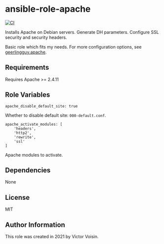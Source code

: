# ansible-role-apache

[![CI](https://github.com/vvision/ansible-role-apache/workflows/CI/badge.svg?event=push)](https://github.com/vvision/ansible-role-apache/actions?query=workflow%3ACI)

Installs Apache on Debian servers.
Generate DH parameters.
Configure SSL security and security headers.

Basic role which fits my needs.
For more configuration options, see [geerlingguy.apache](https://galaxy.ansible.com/geerlingguy/apache).

## Requirements

Requires Apache >= 2.4.11

## Role Variables

    apache_disable_default_site: true

Whether to disable default site: ``000-default.conf``.

    apache_activate_modules: [
        'headers',
        'http2',
        'rewrite',
        'ssl'
    ]

Apache modules to activate.

## Dependencies

None

## License

MIT

## Author Information

This role was created in 2021 by Victor Voisin.

